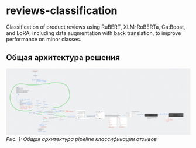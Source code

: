 # reviews-classification

Classification of product reviews using RuBERT, XLM-RoBERTa, CatBoost, and LoRA, including data augmentation with back translation, to improve performance on minor classes.

## Общая архитектура решения

![Общая схема работы](/images/photo_2025-09-17_23-55-04.jpg)
*Рис. 1: Общая архитектура pipeline классификации отзывов*
